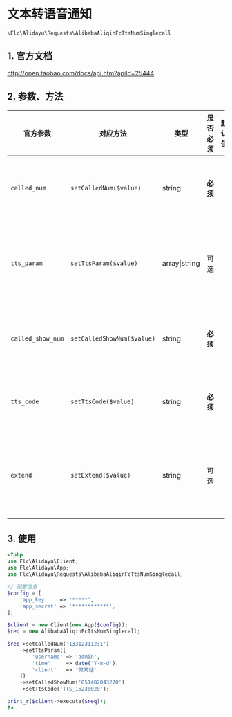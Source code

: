 # 文本转语音通知

`\Flc\Alidayu\Requests\AlibabaAliqinFcTtsNumSinglecall`

## 1. 官方文档

http://open.taobao.com/docs/api.htm?apiId=25444

## 2. 参数、方法

|官方参数|对应方法|类型|是否必须|默认值|说明|
|----|----|----|----|----|----|
|`called_num`|`setCalledNum($value)`|string|**必须**| |设置被叫号码|
|`tts_param`|`setTtsParam($value)`|array&#124;string|可选| |设置内容模板参数|
|`called_show_num`|`setCalledShowNum($value)`|string|**必须**| |设置被叫号显|
|`tts_code`|`setTtsCode($value)`|string|**必须**| |设置TTS模板ID|
|`extend`|`setExtend($value)`|string|可选| |设置公共回传参数|

## 3. 使用

```php
<?php
use Flc\Alidayu\Client;
use Flc\Alidayu\App;
use Flc\Alidayu\Requests\AlibabaAliqinFcTtsNumSinglecall;

// 配置信息
$config = [
    'app_key'    => '*****',
    'app_secret' => '************',
];

$client = new Client(new App($config));
$req = new AlibabaAliqinFcTtsNumSinglecall;

$req->setCalledNum('13312311231')
    ->setTtsParam([
        'username' => 'admin',
        'time'     => date('Y-m-d'),
        'client'   => '微网站'
    ])
    ->setCalledShowNum('051482043270')
    ->setTtsCode('TTS_15230020');

print_r($client->execute($req));
?>
```
